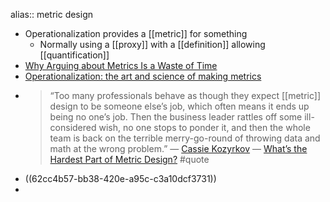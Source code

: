 alias:: metric design

- Operationalization provides a [[metric]] for something
	- Normally using a [[proxy]] with a [[definition]] allowing [[quantification]]
- [Why Arguing about Metrics Is a Waste of Time](https://towardsdatascience.com/why-arguing-about-metrics-is-a-waste-of-time-b1c6f9026724)
- [Operationalization: the art and science of making metrics](https://towardsdatascience.com/operationalization-the-art-and-science-of-making-metrics-31770d94998f)
- > “Too many professionals behave as though they expect [[metric]] design to be someone else’s job, which often means it ends up being no one’s job. Then the business leader rattles off some ill-considered wish, no one stops to ponder it, and then the whole team is back on the terrible merry-go-round of throwing data and math at the wrong problem.” — [Cassie Kozyrkov](https://kozyrkov.medium.com/?source=post_page-----de2919bbf2dd--------------------------------)  — [What’s the Hardest Part of Metric Design?](https://towardsdatascience.com/whats-the-hardest-part-of-metric-design-de2919bbf2dd) #quote
- ((62cc4b57-bb38-420e-a95c-c3a10dcf3731))
-